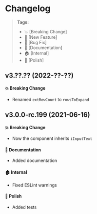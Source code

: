 Changelog
=========

> **Tags:**
> - :boom:       [Breaking Change]
> - :rocket:     [New Feature]
> - :bug:        [Bug Fix]
> - :memo:       [Documentation]
> - :house:      [Internal]
> - :nail_care:  [Polish]

## v3.??.?? (2022-??-??)

#### :boom: Breaking Change

* Renamed `extRowCount` to `rowsToExpand`

## v3.0.0-rc.199 (2021-06-16)

#### :boom: Breaking Change

* Now the component inherits `iInputText`

#### :memo: Documentation

* Added documentation

#### :house: Internal

* Fixed ESLint warnings

#### :nail_care: Polish

* Added tests
